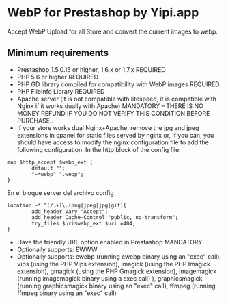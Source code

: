 # WebP for Prestashop by Yipi.app
Accept WebP Upload for all Store and convert the current images to webp.

## Minimum requirements
- Prestashop 1.5.0.15 or higher, 1.6.x or 1.7.x REQUIRED
- PHP 5.6 or higher REQUIRED
- PHP GD library compiled for compatibility with WebP images REQUIRED
- PHP FileInfo Library REQUIRED
- Apache server (it is not compatible with litespeed, it is compatible with Nginx if it works dually with Apache) MANDATORY – THERE IS NO MONEY REFUND IF YOU DO NOT VERIFY THIS CONDITION BEFORE PURCHASE..
- If your store works dual Nginx+Apache, remove the jpg and jpeg extensions in cpanel for static files served by nginx or, if you can, you should have access to modify the nginx configuration file to add the following configuration:
In the http block of the config file:
```
map $http_accept $webp_ext {
		default "";
		"~*webp" ".webp";
}
```
En el bloque server del archivo config
```
location ~* ^(/.+)\.(png|jpeg|jpg|gif){
		add_header Vary "Accept";
		add_header Cache-Control "public, no-transform";
		try_files $uri$webp_ext $uri =404;
}
```

- Have the friendly URL option enabled in Prestashop MANDATORY
- Optionally supports: EWWW
- Optionally supports: cwebp (running cwebp binary using an "exec" call), vips (using the PHP Vips extension), imagick (using the PHP Imagick extension), gmagick (using the PHP Gmagick extension), imagemagick (running imagemagick binary using a exec call) ), graphicsmagick (running graphicsmagick binary using an "exec" call), ffmpeg (running ffmpeg binary using an "exec" call)
